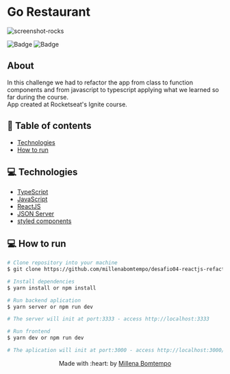 # Go Restaurant

![screenshot-rocks](https://user-images.githubusercontent.com/47898033/179370101-d9c31437-9ef8-4f19-8db7-03a855a17ae4.png)

![Badge](https://img.shields.io/badge/since-2022-blue?style=flat-square)
![Badge](https://img.shields.io/badge/status-finalizado-green?style=flat-square)


## About
In this challenge we had to refactor the app from class to function components and from javascript to typescript applying what we learned so far during the course.  
App created at Rocketseat's Ignite course.

## :pushpin: Table of contents

- [Technologies](#computer-technologies)
- [How to run](#construction_worker-how-to-run)

## :computer: Technologies
- [TypeScript](https://www.typescriptlang.org/)
- [JavaScript](https://developer.mozilla.org/pt-BR/docs/Web/JavaScript)
- [ReactJS](https://pt-br.reactjs.org/)
- [JSON Server](https://www.npmjs.com/package/json-server)
- [styled components](https://styled-components.com/)

## :computer: How to run

```bash
# Clone repository into your machine
$ git clone https://github.com/millenabomtempo/desafio04-reactjs-refactoring-classes-ts.git

# Install dependencies
$ yarn install or npm install

# Run backend aplication
$ yarn server or npm run dev

# The server will init at port:3333 - access http://localhost:3333

# Run frontend 
$ yarn dev or npm run dev

# The aplication will init at port:3000 - access http://localhost:3000/
```

<p align="center"> Made with :heart: by <a href="https://github.com/millenabomtempo">Millena Bomtempo</a></p>
